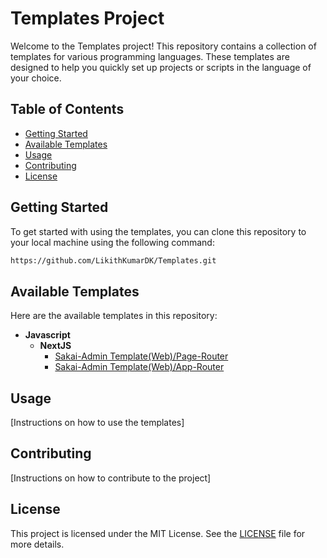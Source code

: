 # Templates Project

Welcome to the Templates project! This repository contains a collection of templates for various programming languages. These templates are designed to help you quickly set up projects or scripts in the language of your choice.

## Table of Contents

- [Getting Started](#getting-started)
- [Available Templates](#available-templates)
- [Usage](#usage)
- [Contributing](#contributing)
- [License](#license)

## Getting Started

To get started with using the templates, you can clone this repository to your local machine using the following command:

```bash
https://github.com/LikithKumarDK/Templates.git
```
## Available Templates
Here are the available templates in this repository:

- **Javascript**
  - **NextJS**
    - [Sakai-Admin Template(Web)/Page-Router](https://github.com/LikithKumarDK/Templates/tree/master/JAVASCRIPT/NEXT-JS/PAGE-ROUTER/FEATURED_TEMPLATES/SAKAI/V-1)
    - [Sakai-Admin Template(Web)/App-Router](https://github.com/LikithKumarDK/Templates/tree/master/JAVASCRIPT/NEXT-JS/APP-ROUTER/FEATURED_TEMPLATES/SAKAI/V-1)
 
<!-- 
- **Typescript**
  - **NextJS**
    - [Sakai-Admin Template(Web)/Page-Router](https://github.com/LikithKumarDK/Templates/tree/master/TYPESCRIPT/NEXT-JS/PAGE-ROUTER/TEMPLATES/SAKAI/V-1)  
-->

## Usage

[Instructions on how to use the templates]

## Contributing

[Instructions on how to contribute to the project]

## License

This project is licensed under the MIT License. See the [LICENSE](./LICENSE) file for more details.

